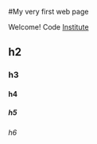 #My very first web page

Welcome! Code [Institute](https://codeinstitute.net)

## h2

### h3

#### h4

##### h5

###### h6